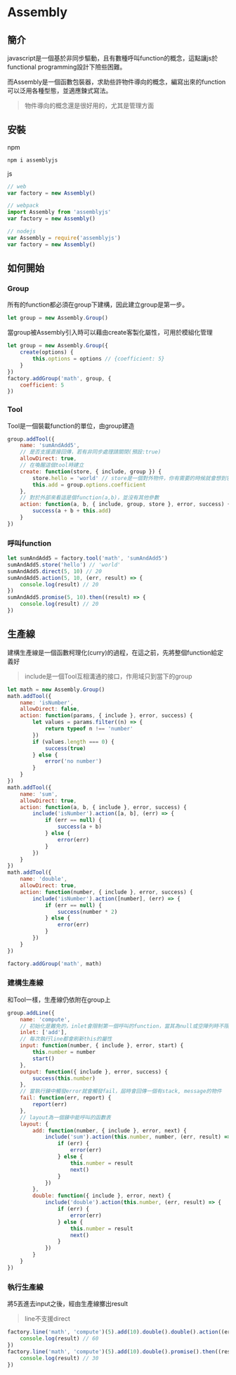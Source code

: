 # Assembly

## 簡介

javascript是一個基於非同步驅動，且有數種呼叫function的概念，這點讓js於functional programming設計下險些困難。

而Assembly是一個函數包裝器，求助些許物件導向的概念，編寫出來的function可以泛用各種型態，並適應鍊式寫法。

>物件導向的概念還是很好用的，尤其是管理方面

## 安裝

npm
```bash
npm i assemblyjs
```

js
```js
// web
var factory = new Assembly()

// webpack
import Assembly from 'assemblyjs'
var factory = new Assembly()

// nodejs
var Assembly = require('assemblyjs')
var factory = new Assembly()
```

## 如何開始

### Group

所有的function都必須在group下建構，因此建立group是第一步。

```js
let group = new Assembly.Group()
```

當group被Assembly引入時可以藉由create客製化屬性，可用於模組化管理

```js
let group = new Assembly.Group({
    create(options) {
        this.options = options // {coefficient: 5}
    }
})
factory.addGroup('math', group, {
    coefficient: 5
})
```

### Tool

Tool是一個裝載function的單位，由group建造

```js
group.addTool({
    name: 'sumAndAdd5',
    // 是否支援直接回傳，若有非同步處理請關閉(預設:true)
    allowDirect: true,
    // 在喚醒這個tool時建立
    create: function(store, { include, group }) {
        store.hello = 'world' // store是一個對外物件，你有需要的時候就會想到它的
        this.add = group.options.coefficient
    },
    // 對於外部來看這是個function(a,b)，並沒有其他參數
    action: function(a, b, { include, group, store }, error, success) {
        success(a + b + this.add)
    }
})
```

### 呼叫function

```js
let sumAndAdd5 = factory.tool('math', 'sumAndAdd5')
sumAndAdd5.store('hello') // 'world'
sumAndAdd5.direct(5, 10) // 20
sumAndAdd5.action(5, 10, (err, result) => {
    console.log(result) // 20
})
sumAndAdd5.promise(5, 10).then((result) => {
    console.log(result) // 20
})
```

## 生產線

建構生產線是一個函數柯理化(curry)的過程，在這之前，先將整個function給定義好

>include是一個Tool互相溝通的接口，作用域只到當下的group

```js
let math = new Assembly.Group()
math.addTool({
    name: 'isNumber',
    allowDirect: false,
    action: function(params, { include }, error, success) {
    	let values = params.filter((n) => {
            return typeof n !== 'number'
        })
        if (values.length === 0) {
            success(true)
        } else {
            error('no number')
        }
    }
})
math.addTool({
    name: 'sum',
    allowDirect: true,
    action: function(a, b, { include }, error, success) {
        include('isNumber').action([a, b], (err) => {
            if (err == null) {
            	success(a + b)
            } else {
                error(err)
            }
        })
    }
})
math.addTool({
    name: 'double',
    allowDirect: true,
    action: function(number, { include }, error, success) {
        include('isNumber').action([number], (err) => {
            if (err == null) {
            	success(number * 2)
            } else {
                error(err)
            }
        })
    }
})

factory.addGroup('math', math)
```

### 建構生產線

和Tool一樣，生產線仍依附在group上

```js
group.addLine({
    name: 'compute',
    // 初始化是難免的，inlet會限制第一個呼叫的function，當其為null或空陣列時不限制
    inlet: ['add'],
    // 每次執行line都會刷新this的屬性
    input: function(number, { include }, error, start) {
    	this.number = number
        start()
    },
    output: function({ include }, error, success) {
    	success(this.number)
    },
    // 當執行鍊中觸發error就會觸發fail，屆時會回傳一個有stack, message的物件
    fail: function(err, report) {
    	report(err)
    },
    // layout為一個鍊中能呼叫的函數表
    layout: {
	    add: function(number, { include }, error, next) {
			include('sum').action(this.number, number, (err, result) => {
            	if (err) {
                	error(err)
                } else {
                    this.number = result
                	next()
                }
            })
		},
    	double: function({ include }, error, next) {
			include('double').action(this.number, (err, result) => {
            	if (err) {
                	error(err)
                } else {
                    this.number = result
                	next()
                }
            })
		}
	}
})
```

### 執行生產線

將5丟進去input之後，經由生產線擲出result

>line不支援direct

```js
factory.line('math', 'compute')(5).add(10).double().double().action((err, result) => {
    console.log(result) // 60
})
factory.line('math', 'compute')(5).add(10).double().promise().then((result) => {
    console.log(result) // 30
})
```